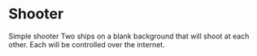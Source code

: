 # Shooter
Simple shooter
Two ships on a blank background that will shoot at each
other. Each will be controlled over the internet. 
